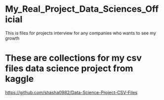 # My_Real_Project_Data_Sciences_Official
This is files for projects interview for any companies who wants to see my growth

# These are collections for my csv files data science project from kaggle

https://github.com/shasha0982/Data-Science-Project-CSV-Files
